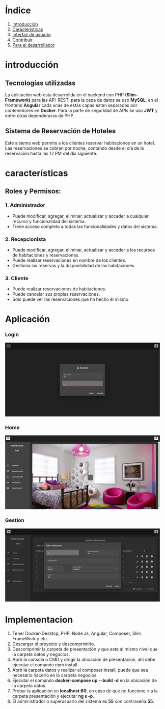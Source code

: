 # Índice

1. [Introducción](#introducción)
2. [Características](#características)
3. [Interfaz de usuario](#Aplicación)
5. [Contribuir](#contribuir)
6. [Para el desarrollador](#Implementacion)

# introducción

## Tecnologías utilizadas
La aplicación web esta desarrollda en el backend con PHP **(Slim-Framework)** para las API-REST, para la capa de datos se uso **MySQL**, en el frontend **Angular** cada unas de estás capas estan separadas por contenedores en **Docker**. Para la parte de seguridad de APIs se uso **JWT** y entre otras dependencias de PHP.

## Sistema de Reservación de Hoteles

Este sistema web permite a los clientes reservar habitaciones en un hotel. Las reservaciones se cobran por noche, contando desde el día de la reservación hasta las 12 PM del día siguiente.

# características

## Roles y Permisos:

### 1. Administrador
- Puede modificar, agregar, eliminar, actualizar y acceder a cualquier recurso y funcionalidad del sistema.
- Tiene acceso completo a todas las funcionalidades y datos del sistema.

### 2. Recepcionista
- Puede modificar, agregar, eliminar, actualizar y acceder a los recursos de habitaciones y reservaciones.
- Puede realizar reservaciones en nombre de los clientes.
- Gestiona las reservas y la disponibilidad de las habitaciones.

### 3. Cliente
- Puede realizar reservaciones de habitaciones.
- Puede cancelar sus propias reservaciones.
- Solo puede ver las reservaciones que ha hecho él mismo.


# Aplicación
### Login
![Texto alternativo](https://github.com/AlbinJunLiang/reservacion-hotel/blob/main/img/login.png?raw=true
)

### Home
![Texto alternativo](https://github.com/AlbinJunLiang/reservacion-hotel/blob/main/img/home.png?raw=true
)

### Gestion
![Texto alternativo](https://github.com/AlbinJunLiang/reservacion-hotel/blob/main/img/gestion.png?raw=true
)


# Implementacion
1. Tener Docker-Desktop, PHP, Node Js, Angular, Composer, Slim FrameWork y etc.
2. Descargar el proyecto y descomprimirlo.
3. Descomprimir la carpeta de presentación y que este al mismo nivel que la carpeta datos y negocios.
4. Abrir la consola o CMD y dirigir la ubicacion de presentacion, ahí debe ejecutar el comando npm install.
5. Abrir la carpeta datos y realizar el composer install, puede que sea necesario hacerlo en la carpeta negocios.
6. Ejecutar el comando **docker-compose up --build -d** en la ubicación de la carpeta datos.
7. Probar la aplicación en **localhost:80**, en caso de que no funcione ir a la carpeta presentación y ejecutar **ng s -p**.
8. El administrador o superusuario del sistema es **55** con contraseña **55**.






